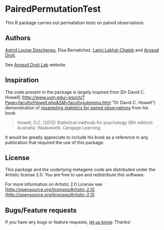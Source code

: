 PairedPermutationTest
===============

This R package carries out permatation tests on paired observations.


## Authors ##

[Astrid Louise Deschenes](http://ca.linkedin.com/in/astriddeschenes "Astrid Louise Deschenes"), 
Elsa Bernatchez, [Lajmi Lakhal-Chaieb](http://www.researchgate.net/profile/Lajmi_Lakhal-Chaieb "Lajmi Lakhal-Chaieb") and [Arnaud Droit](http://ca.linkedin.com/in/drarnaud "Arnaud Droit").

See [Arnaud Droit Lab](http://bioinformatique.ulaval.ca/home/ "Arnaud Droit Lab") website.

## Inspiration ##

The code present in the package is largely inspired from [Dr David C. Howell] (http://www.uvm.edu/~psych/?Page=faculty/Howell.php&SM=facultysubmenu.html "Dr David C. Howell") demonstration of [resampling statistics for paired observations](http://www.uvm.edu/~dhowell/methods8/Supplements/R-Programs/RandomizedRepeated.R "resampling statistics for paired observations") from his book:

> Howell, D.C. (2012) Statistical methods for psychology (8th edition) 
> Australia: Wadsworth, Cengage Learning.

It would be greatly appreciate to include his book as a reference in any publication that required the use of this package. 

## License ##

This package and the underlying metagene code are distributed under the Artistic license 2.0. You are free to use and redistribute this software. 

For more information on Artistic 2.0 License see [http://opensource.org/licenses/Artistic-2.0](http://opensource.org/licenses/Artistic-2.0)

## Bugs/Feature requests ##

If you have any bugs or feature requests, [let us know](https://github.com/adeschen/PermutationTest/issues). Thanks!
